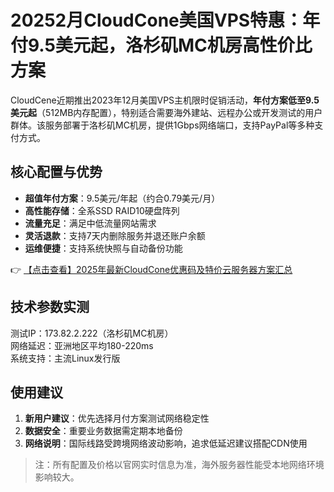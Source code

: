 # 20252月CloudCone美国VPS特惠：年付9.5美元起，洛杉矶MC机房高性价比方案

CloudCene近期推出2023年12月美国VPS主机限时促销活动，**年付方案低至9.5美元起**（512MB内存配置），特别适合需要海外建站、远程办公或开发测试的用户群体。该服务部署于洛杉矶MC机房，提供1Gbps网络端口，支持PayPal等多种支付方式。

## 核心配置与优势
- **超值年付方案**：9.5美元/年起（约合0.79美元/月）
- **高性能存储**：全系SSD RAID10硬盘阵列
- **流量充足**：满足中低流量网站需求
- **灵活退款**：支持7天内删除服务并退还账户余额
- **运维便捷**：支持系统快照与自动备份功能

👉 [【点击查看】2025年最新CloudCone优惠码及特价云服务器方案汇总](https://bit.ly/Cloudcone)

## 技术参数实测
测试IP：173.82.2.222（洛杉矶MC机房）  
网络延迟：亚洲地区平均180-220ms  
系统支持：主流Linux发行版

## 使用建议
1. **新用户建议**：优先选择月付方案测试网络稳定性
2. **数据安全**：重要业务数据需定期本地备份
3. **网络说明**：国际线路受跨境网络波动影响，追求低延迟建议搭配CDN使用

> 注：所有配置及价格以官网实时信息为准，海外服务器性能受本地网络环境影响较大。